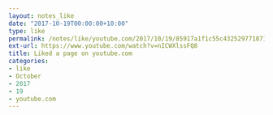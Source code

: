 ```yaml
---
layout: notes_like
date: "2017-10-19T00:00:00+10:00"
type: like
permalink: /notes/like/youtube.com/2017/10/19/85917a1f1c55c432529771871ef49c3d046e9de2.html
ext-url: https://www.youtube.com/watch?v=nICWXlssFQ8
title: Liked a page on youtube.com
categories:
- like
- October
- 2017
- 19
- youtube.com
---
```

